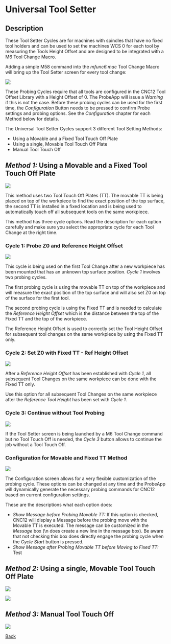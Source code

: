 # Universal Tool Setter

## Description
These Tool Setter Cycles are for machines with spindles that have no fixed tool holders and can be used to set the machines WCS 0 for each tool by measuring the Tools Height Offset
and are designed to be integrated with a M6 Tool Change Macro.

Adding a simple M58 command into the *mfunc6.mac* Tool Change Macro will bring up the Tool Setter screen for every tool change:

![](/images/pa065.PNG)

These Probing Cycles require that all tools are configured in the CNC12 Tool Offset Library with a Height Offset of 0. The ProbeApp will issue a *Warning* if this is not the case.
Before these probing cycles can be used for the first time, the *Configuration* Button needs to be pressed to confirm Probe settings and probing options.
See the *Configuration* chapter for each Method below for details. 

The Universal Tool Setter Cycles support 3 different Tool Setting Methods:

* Using a Movable and a Fixed Tool Touch Off Plate
* Using a single, Movable Tool Touch Off Plate
* Manual Tool Touch Off

## *Method 1:* Using a Movable and a Fixed Tool Touch Off Plate

![](/images/pa065.PNG)

This method uses two Tool Touch Off Plates (TT). The movable TT is being placed on top of the workpiece to find the exact position of the top surface,
the second TT is installed in a fixed location and is being used to automatically touch off all subsequent tools on the same workpiece.

This method has three cycle options. Read  the description for each option carefully and make sure you select the appropriate cycle for each Tool Change at the right time.


### Cycle 1: Probe Z0 and Reference Height Offset 

![](/images/pa070.PNG)

This cycle is being used on the first Tool Change after a new workpiece has been mounted that has an unknown top surface position. *Cycle 1* involves two probing cycles.

The first probing cycle is using the movable TT on top of the workpiece and will measure the exact position of the top surface and will also set Z0 on top of the surface for the first tool.

The second probing cycle is using the Fixed TT and is needed to calculate the *Reference Height Offset* which is the distance between the top of the Fixed TT and the top of the workpiece.

The Reference Height Offset is used to correctly set the Tool Height Offset for subsequent tool changes on the same workpiece by using the Fixed TT only.


### Cycle 2: Set Z0 with Fixed TT - Ref Height Offset 

![](/images/pa071.PNG)

After a *Reference Height Offset* has been established with *Cycle 1*, all subsequent Tool Changes on the same workpiece can be done with the Fixed TT only.

Use this option for all subsequent Tool Changes on the same workpiece after the *Reference Tool Height* has been set with *Cycle 1*.


### Cycle 3: Continue without Tool Probing 

![](/images/pa072.PNG)

If the Tool Setter screen is being launched by a M6 Tool Change command but no Tool Touch Off is needed, the *Cycle 3* button allows to continue the job without a Tool Touch Off.

### Configuration for Movable and Fixed TT Method

![](/images/pa066.PNG)

The Configuration screen allows for a very flexible customization of the probing cycle. 
These options can be changed at any time and the ProbeApp will dynamically generate the necessary probing commands for CNC12 based on current configuration settings. 

These are the descriptions what each option does:

* *Show Message before Probing Movable TT:* If this option is checked, CNC12 will display a Message before the probing move with the Movable TT is executed. The message can be customized in the *Message* box (\n does create a new line in the message box). Be aware that not checking this box does directly engage the probing cycle when the *Cycle Start* button is pressed.
* *Show Message after Probing Movable TT before Moving to Fixed TT:* Test

## *Method 2:* Using a single, Movable Tool Touch Off Plate

![](/images/pa067.PNG)

![](/images/pa068.PNG)

## *Method 3:* Manual Tool Touch Off

![](/images/pa069.PNG)




[Back](index.md)

